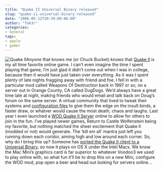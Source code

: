 ```yaml
---
title: "Quake II Universal Binary released"
slug: "quake-ii-universal-binary-released"
date: "2006-05-12T20:39:00-06:00"
author: "fak3r"
categories:
- General
tags:
- apple
- gamer
---
```


![Quake II](http://fak3r.com/wp-content/uploads/2006/06/q2_logo.gif)Anyone that knows me (or Chuck Bucket) knows that [Quake II](http://www.idsoftware.com/games/quake/quake2/) is my all time favorite online game.  I can’t even imagine the time I spent playing that game, I’m just glad it didn’t come out when I was in college, because then it would have just taken over everything.  As it was I spent plenty of late nights fragging away with friend and foe.  I fell in with a particular mod called Weapons Of Destruction back in 1997 or so, on a server out in Orange County, CA called DugDogs.  We’d always have a great time late at night, making friends who would email and talk back on Doug’s forum on the same server.  A virtual community that lived to tweak their systems and [configuration files](http://nettrash.com/users/kosh/wodconfig.htm) to give them the edge on the insult binds, a faster draw, or whatver would cause the most death, chaos and laughs.  Last year I even launched a [WOD Quake II Server](http://q2.fak3r.com/) online to allow for others to join in the fun.  I’ve played newer games, Return to Castle Wolfenstein being my favorite, but nothing matched the sheer excitement that Quake II (modded or not) would generate.  The ‘kill em all’ mantra just left you running down each coridor, aiming high and low around each corner.  So, why do I bring this up?  Someone has [ported the Quake II client to a Universal Binary](http://www.fruitz-of-dojo.de/php/download.php4?dlnr=6), so now it plays on OS X under the Intel Macs.  We know the Mac Mini’s graphics card is far superior to whatever Voodoo3 we used to play online with, so what fun it’ll be to drop this on a new Mini, configure the WOD mod, pop open a beer and head out looking for servers online…
